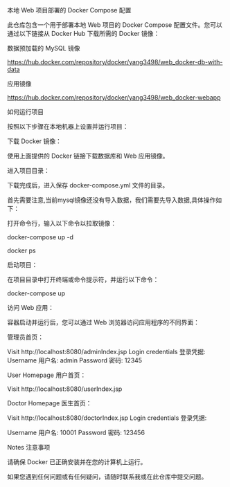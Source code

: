本地 Web 项目部署的 Docker Compose 配置


此仓库包含一个用于部署本地 Web 项目的 Docker Compose 配置文件。您可以通过以下链接从 Docker Hub 下载所需的 Docker 镜像：



数据预加载的 MySQL 镜像

https://hub.docker.com/repository/docker/yang3498/web_docker-db-with-data 



应用镜像

https://hub.docker.com/repository/docker/yang3498/web_docker-webapp



如何运行项目



按照以下步骤在本地机器上设置并运行项目：



下载 Docker 镜像：



使用上面提供的 Docker 链接下载数据库和 Web 应用镜像。



进入项目目录：



下载完成后，进入保存 docker-compose.yml 文件的目录。

首先需要注意,当前mysql镜像还没有导入数据，我们需要先导入数据,具体操作如下：

打开命令行，输入以下命令以拉取镜像：

docker-compose up -d


docker ps










启动项目：


在项目目录中打开终端或命令提示符，并运行以下命令：

docker-compose up



访问 Web 应用：



容器启动并运行后，您可以通过 Web 浏览器访问应用程序的不同界面：



管理员首页：

Visit http://localhost:8080/adminIndex.jsp
Login credentials 登录凭据:
Username 用户名: admin
Password 密码: 12345

User Homepage 用户首页：

Visit http://localhost:8080/userIndex.jsp

Doctor Homepage 医生首页：

Visit http://localhost:8080/doctorIndex.jsp
Login credentials 登录凭据:

Username 用户名: 10001
Password 密码: 123456

Notes
注意事项


请确保 Docker 已正确安装并在您的计算机上运行。



如果您遇到任何问题或有任何疑问，请随时联系我或在此仓库中提交问题。
